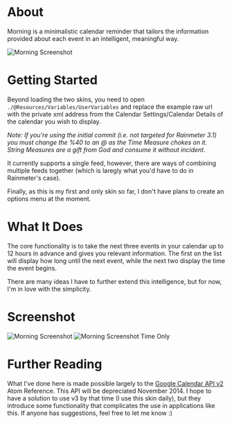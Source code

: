 About
=====

Morning is a minimalistic calendar reminder that tailors the information provided about each event in an intelligent, meaningful way.

![Morning Screenshot]()

Getting Started
===============

Beyond loading the two skins, you need to open `./@Resources/Variables/UserVariables` and replace the example raw url with the private xml address from the Calendar Settings/Calendar Details of the calendar you wish to display.

*Note: If you're using the initial commit (i.e. not targeted for Rainmeter 3.1) you must change the %40 to an @ as the Time Measure chokes on it. String Measures are a gift from God and consume it without incident.*

It currently supports a single feed, however, there are ways of combining multiple feeds together (which is laregly what you'd have to do in Rainmeter's case).

Finally, as this is my first and only skin so far, I don't have plans to create an options menu at the moment.

What It Does
============

The core functionality is to take the next three events in your calendar up to 12 hours in advance and gives you relevant information. The first on the list will display how long until the next event, while the next two display the time the event begins.

There are many ideas I have to further extend this intelligence, but for now, I'm in love with the simplicity.

Screenshot
==========
![Morning Screenshot](http://i.imgur.com/XmUNhFF.jpg)
![Morning Screenshot Time Only](http://i.imgur.com/vFisBWq.jpg)

Further Reading
===============

What I've done here is made possible largely to the [Google Calendar API v2](https://developers.google.com/google-apps/calendar/v2/reference) Atom Reference. This API will be depreciated November 2014. I hope to have a solution to use v3 by that time (I use this skin daily), but they introduce some functionality that complicates the use in applications like this. If anyone has suggestions, feel free to let me know :)
